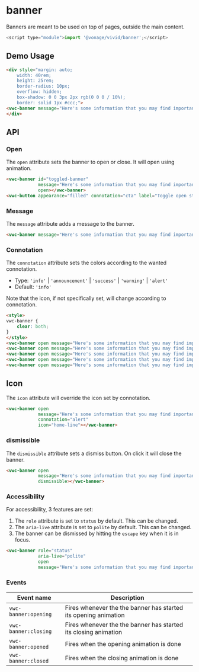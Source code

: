 # banner

Banners are meant to be used on top of pages, outside the main content.


```js
<script type="module">import '@vonage/vivid/banner';</script>
```

## Demo Usage

```html preview
<div style="margin: auto;
    width: 40rem;
    height: 25rem;
    border-radius: 10px;
    overflow: hidden;
    box-shadow: 0 0 3px 2px rgb(0 0 0 / 10%);
    border: solid 1px #ccc;">
<vwc-banner message="Here's some information that you may find important!" dismissible open></vwc-banner>
</div>
```

## API

### Open

The `open` attribute sets the banner to open or close. It will open using animation.

```html preview
<vwc-banner id="toggled-banner"
            message="Here's some information that you may find important!" 
            open></vwc-banner>
<vwc-button appearance="filled" connotation="cta" label="Toggle open state" onclick="document.getElementById('toggled-banner').toggleAttribute('open')"></vwc-button>
```

### Message

The `message` attribute adds a message to the banner.

```html preview
<vwc-banner message="Here's some information that you may find important!" open></vwc-banner>
```

### Connotation

The `connotation` attribute sets the colors according to the wanted connotation.

- Type: `'info'` | `'announcement'` | `'success'` | `'warning'` | `'alert'`
- Default: `'info'`

Note that the icon, if not specifically set, will change according to connotation.

```html preview
<style>
vwc-banner {
    clear: both;
}
</style>
<vwc-banner open message="Here's some information that you may find important!" connotation="info"></vwc-banner>
<vwc-banner open message="Here's some information that you may find important!" connotation="announcement"></vwc-banner>
<vwc-banner open message="Here's some information that you may find important!" connotation="success"></vwc-banner>
<vwc-banner open message="Here's some information that you may find important!" connotation="warning"></vwc-banner>
<vwc-banner open message="Here's some information that you may find important!" connotation="alert"></vwc-banner>
```

## Icon

The `icon` attribute will override the icon set by connotation.

```html preview
<vwc-banner open 
            message="Here's some information that you may find important!" 
            connotation="alert"
            icon="home-line"></vwc-banner>
```

### dismissible

The `dismissible` attribute sets a dismiss button. On click it will close the banner.

```html preview
<vwc-banner open 
            message="Here's some information that you may find important!"
            dismissible></vwc-banner>
```

### Accessibility

For accessibility, 3 features are set:

1. The `role` attribute is set to `status` by default. This can be changed.
2. The `aria-live` attribute is set to `polite` by default. This can be changed.
3. The banner can be dismissed by hitting the `escape` key when it is in focus.

```html preview
<vwc-banner role="status"
            aria-live="polite"
            open 
            message="Here's some information that you may find important!"></vwc-banner>
```

### Events

| Event name           | Description                                                     |
|----------------------|-----------------------------------------------------------------|
| `vwc-banner:opening` | Fires whenever the the banner has started its opening animation |
| `vwc-banner:closing` | Fires whenever the the banner has started its closing animation |
| `vwc-banner:opened`  | Fires when the opening animation is done                        |
| `vwc-banner:closed`  | Fires when the closing animation is done                        |
